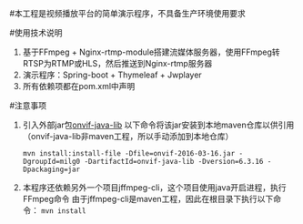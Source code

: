 #本工程是视频播放平台的简单演示程序，不具备生产环境使用要求

#使用技术说明
1. 基于FFmpeg + Nginx-rtmp-module搭建流媒体服务器，使用FFmpeg转RTSP为RTMP或HLS，然后推送到Nginx-rtmp服务器
2. 演示程序：Spring-boot + Thymeleaf + Jwplayer
3. 所有依赖项都在pom.xml中声明

#注意事项
1. 引入外部jar包[onvif-java-lib](https://github.com/milg0/onvif-java-lib)
   以下命令将该jar安装到本地maven仓库以供引用（onvif-java-lib非maven工程，所以手动添加到本地仓库）
   
   ```mvn install:install-file -Dfile=onvif-2016-03-16.jar -DgroupId=milg0 -DartifactId=onvif-java-lib -Dversion=6.3.16 -Dpackaging=jar```
   
2. 本程序还依赖另外一个项目jffmpeg-cli，这个项目使用java开启进程，执行FFmpeg命令
   由于jffmpeg-cli是maven工程，因此在根目录下执行以下命令：
   ```mvn install```